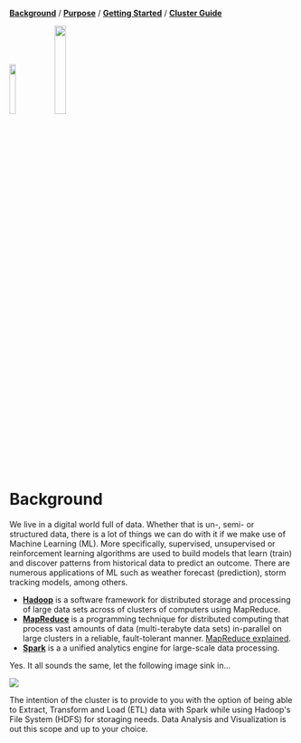 [**Background**](Background.md) / [**Purpose**](Purpose.md) / [**Getting Started**](Getting_Started.md) / [**Cluster Guide**](Cluster_Guide.md)


<img src="https://content.linkedin.com/content/dam/engineering/site-assets/images/blog/posts/2019/02/hadoopmeetup2.png" width="15%"/> <img src="https://upload.wikimedia.org/wikipedia/commons/thumb/f/f3/Apache_Spark_logo.svg/388px-Apache_Spark_logo.svg.png" width="20%"/>


# Background

We live in a digital world full of data. Whether that is un-, semi- or structured data, there is a lot of things we can do with it if we make use of Machine Learning (ML). More specifically, supervised, unsupervised or reinforcement learning algorithms are used to build models that learn (train) and discover patterns from historical data to predict an outcome. There are numerous applications of ML such as weather forecast (prediction), storm tracking models, among others.

- [**Hadoop**](https://hadoop.apache.org) is a software framework for distributed storage and processing of large data sets across of clusters of computers using MapReduce.
- [**MapReduce**](https://www.tutorialspoint.com/hadoop/hadoop_mapreduce.htm) is a programming technique for distributed computing that process vast amounts of data (multi-terabyte data sets) in-parallel on large clusters in a reliable, fault-tolerant manner. [MapReduce explained](https://www.youtube.com/watch?v=lgWy7BwIKKQ).
- [**Spark**](https://spark.apache.org/) is a a unified analytics engine for large-scale data processing.

Yes. It all sounds the same, let the following image sink in...

<img src="https://www.clearpeaks.com/wp-content/uploads/2016/02/Big-Data-ecosystem.png"/>

The intention of the cluster is to provide to you with the option of being able to Extract, Transform and Load (ETL) data with Spark while using Hadoop's File System (HDFS) for storaging needs. Data Analysis and Visualization is out this scope and up to your choice.
